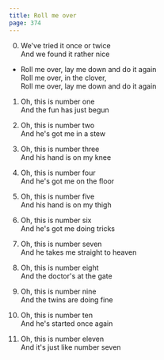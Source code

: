 ```yaml
---
title: Roll me over
page: 374
---  
```


0. We've tried it once or twice  
And we found it rather nice  

- Roll me over, lay me down and do it again  
Roll me over, in the clover,  
Roll me over, lay me down and do it again  

1. Oh, this is number one  
And the fun has just begun  

2. Oh, this is number two  
And he's got me in a stew  

3. Oh, this is number three  
And his hand is on my knee  

4. Oh, this is number four  
And he's got me on the floor  

5. Oh, this is number five  
And his hand is on my thigh  

6. Oh, this is number six  
And he's got me doing tricks  

7. Oh, this is number seven  
And he takes me straight to heaven  

8. Oh, this is number eight  
And the doctor's at the gate  

9. Oh, this is number nine  
And the twins are doing fine  

10. Oh, this is number ten  
And he's started once again  

11. Oh, this is number eleven  
And it's just like number seven  